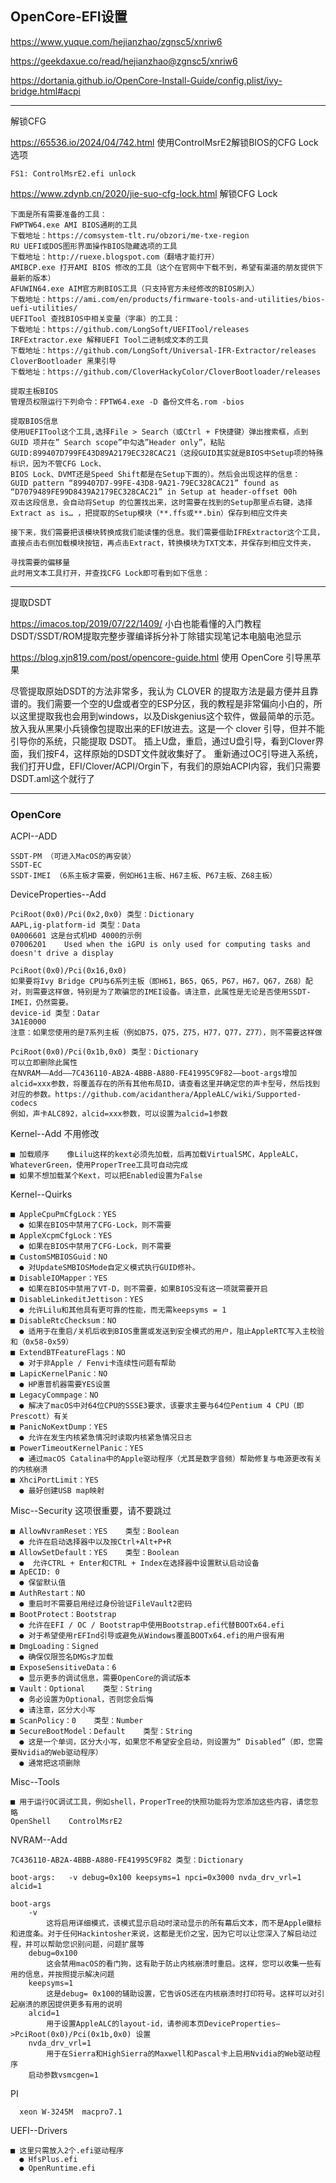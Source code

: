 ## OpenCore-EFI设置

https://www.yuque.com/hejianzhao/zgnsc5/xnriw6

https://geekdaxue.co/read/hejianzhao@zgnsc5/xnriw6
   
https://dortania.github.io/OpenCore-Install-Guide/config.plist/ivy-bridge.html#acpi


------------------------------------------------------------------------------------------

解锁CFG



https://65536.io/2024/04/742.html 使用ControlMsrE2解锁BIOS的CFG Lock选项

    FS1: ControlMsrE2.efi unlock


https://www.zdynb.cn/2020/jie-suo-cfg-lock.html 解锁CFG Lock

    下面是所有需要准备的工具：
    FWPTW64.exe AMI BIOS通刷的工具
    下载地址：https://comsystem-tlt.ru/obzori/me-txe-region
    RU UEFI或DOS图形界面操作BIOS隐藏选项的工具
    下载地址：http://ruexe.blogspot.com（翻墙才能打开）
    AMIBCP.exe 打开AMI BIOS 修改的工具（这个在官网中下载不到，希望有渠道的朋友提供下最新的版本）
    AFUWIN64.exe AIM官方刷BIOS工具（只支持官方未经修改的BIOS刷入）
    下载地址：https://ami.com/en/products/firmware-tools-and-utilities/bios-uefi-utilities/
    UEFITool 查找BIOS中相关变量（字串）的工具：
    下载地址：https://github.com/LongSoft/UEFITool/releases
    IRFExtractor.exe 解释UEFI Tool二进制成文本的工具
    下载地址：https://github.com/LongSoft/Universal-IFR-Extractor/releases
    CloverBootloader 黑果引导
    下载地址：https://github.com/CloverHackyColor/CloverBootloader/releases
    
    提取主板BIOS
    管理员权限运行下列命令：FPTW64.exe -D 备份文件名.rom -bios

    提取BIOS信息
    使用UEFITool这个工具,选择File > Search（或Ctrl + F快捷键）弹出搜索框，点到GUID 项并在” Search scope”中勾选”Header only”，粘贴GUID:899407D799FE43D89A2179EC328CAC21（这段GUID其实就是BIOS中Setup项的特殊标识，因为不管CFG Lock、 
    BIOS Lock、DVMT还是Speed Shift都是在Setup下面的）。然后会出现这样的信息：
    GUID pattern “899407D7-99FE-43D8-9A21-79EC328CAC21” found as “D7079489FE99D8439A2179EC328CAC21” in Setup at header-offset 00h
    双击这段信息，会自动将Setup 的位置找出来，这时需要在找到的Setup那里点右键，选择Extract as is… ，把提取的Setup模块（**.ffs或**.bin）保存到相应文件夹

    接下来，我们需要把该模块转换成我们能读懂的信息。我们需要借助IFRExtractor这个工具，直接点击右侧加载模块按钮，再点击Extract，转换模块为TXT文本，并保存到相应文件夹，
    
    寻找需要的偏移量
    此时用文本工具打开，并查找CFG Lock即可看到如下信息：
    


------------------------------------------------------------------------------------------

提取DSDT

https://imacos.top/2019/07/22/1409/  小白也能看懂的入门教程DSDT/SSDT/ROM提取完整步骤编译拆分补丁除错实现笔记本电脑电池显示

https://blog.xjn819.com/post/opencore-guide.html
使用 OpenCore 引导黑苹果

尽管提取原始DSDT的方法非常多，我认为 CLOVER 的提取方法是最方便并且靠谱的。我们需要一个空的U盘或者空的ESP分区，我的教程是非常偏向小白的，所以这里提取我也会用到windows，以及Diskgenius这个软件，做最简单的示范。
放入我从黑果小兵镜像包提取出来的EFI放进去。这是一个 clover 引导，但并不能引导你的系统，只能提取 DSDT。
插上U盘，重启，通过U盘引导，看到Clover界面，我们按F4，这样原始的DSDT文件就收集好了。
重新通过OC引导进入系统，我们打开U盘，EFI/Clover/ACPI/Orgin下，有我们的原始ACPI内容，我们只需要DSDT.aml这个就行了


------------------------------------------------------------------------------------------

### OpenCore

ACPI--ADD

    SSDT-PM （可进入MacOS的再安装）
    SSDT-EC
    SSDT-IMEI （6系主板才需要，例如H61主板、H67主板、P67主板、Z68主板）




DeviceProperties--Add

    PciRoot(0x0)/Pci(0x2,0x0) 类型：Dictionary
    AAPL,ig-platform-id 类型：Data
    0A006601 这是台式机HD 4000的示例
    07006201 	Used when the iGPU is only used for computing tasks and doesn't drive a display

    PciRoot(0x0)/Pci(0x16,0x0)
    如果要将Ivy Bridge CPU与6系列主板（即H61，B65，Q65，P67，H67，Q67，Z68）配对，则需要这样做，特别是为了欺骗您的IMEI设备。请注意，此属性是无论是否使用SSDT-IMEI，仍然需要。
    device-id 类型：Datar
    3A1E0000
    注意：如果您使用的是7系列主板（例如B75，Q75，Z75，H77，Q77，Z77），则不需要这样做

    PciRoot(0x0)/Pci(0x1b,0x0) 类型：Dictionary
    可以立即删除此属性
    在NVRAM——Add——7C436110-AB2A-4BBB-A880-FE41995C9F82——boot-args增加alcid=xxx参数，将覆盖存在的所有其他布局ID，请查看这里并确定您的声卡型号，然后找到对应的参数。https://github.com/acidanthera/AppleALC/wiki/Supported-codecs
    例如，声卡ALC892，alcid=xxx参数，可以设置为alcid=1参数




 Kernel--Add    不用修改
 
    ■ 加载顺序    像Lilu这样的kext必须先加载，后再加载VirtualSMC，AppleALC，WhateverGreen，使用ProperTree工具可自动完成
    ■ 如果不想加载某个Kext，可以把Enabled设置为False

    
 Kernel--Quirks

    ■ AppleCpuPmCfgLock：YES    
      ● 如果在BIOS中禁用了CFG-Lock，则不需要
    ■ AppleXcpmCfgLock：YES    
      ● 如果在BIOS中禁用了CFG-Lock，则不需要
    ■ CustomSMBIOSGuid：NO    
      ● 对UpdateSMBIOSMode自定义模式执行GUID修补。
    ■ DisableIOMapper：YES    
      ● 如果在BIOS中禁用了VT-D，则不需要，如果BIOS没有这一项就需要开启
    ■ DisableLinkeditJettison：YES   
      ● 允许Lilu和其他具有更可靠的性能，而无需keepsyms = 1
    ■ DisableRtcChecksum：NO    
      ● 适用于在重启/关机后收到BIOS重置或发送到安全模式的用户，阻止AppleRTC写入主校验和（0x58-0x59）
    ■ ExtendBTFeatureFlags：NO
      ● 对于非Apple / Fenvi卡连续性问题有帮助
    ■ LapicKernelPanic：NO    
      ● HP惠普机器需要YES设置
    ■ LegacyCommpage：NO
      ● 解决了macOS中对64位CPU的SSSE3要求，该要求主要与64位Pentium 4 CPU（即Prescott）有关
    ■ PanicNoKextDump：YES
      ● 允许在发生内核紧急情况时读取内核紧急情况日志
    ■ PowerTimeoutKernelPanic：YES
      ● 通过macOS Catalina中的Apple驱动程序（尤其是数字音频）帮助修复与电源更改有关的内核崩溃
    ■ XhciPortLimit：YES
      ● 最好创建USB map映射

  
      

 Misc--Security    这项很重要，请不要跳过
 
    ■ AllowNvramReset：YES    类型：Boolean
      ● 允许在启动选择器中以及按Ctrl+Alt+P+R
    ■ AllowSetDefault：YES    类型：Boolean
      ●  允许CTRL + Enter和CTRL + Index在选择器中设置默认启动设备
    ■ ApECID: 0
      ● 保留默认值
    ■ AuthRestart：NO
      ● 重启时不需要启用经过身份验证FileVault2密码
    ■ BootProtect：Bootstrap
      ● 允许在EFI / OC / Bootstrap中使用Bootstrap.efi代替BOOTx64.efi
      ● 对于希望使用rEFInd引导或避免从Windows覆盖BOOTx64.efi的用户很有用
    ■ DmgLoading：Signed
      ● 确保仅限签名DMGs才加载
    ■ ExposeSensitiveData：6
      ● 显示更多的调试信息，需要OpenCore的调试版本
    ■ Vault：Optional    类型：String
      ● 务必设置为Optional，否则您会后悔
      ● 请注意，区分大小写
    ■ ScanPolicy：0    类型：Number
    ■ SecureBootModel：Default    类型：String
      ● 这是一个单词，区分大小写，如果您不希望安全启动，则设置为“ Disabled”（即，您需要Nvidia的Web驱动程序）
      ● 通常把这项删除


 Misc--Tools
 
    ■ 用于运行OC调试工具，例如shell，ProperTree的快照功能将为您添加这些内容，请您忽略
    OpenShell    ControlMsrE2

NVRAM--Add

    7C436110-AB2A-4BBB-A880-FE41995C9F82 类型：Dictionary

    boot-args:   -v debug=0x100 keepsyms=1 npci=0x3000 nvda_drv_vrl=1  alcid=1

    boot-args
        -v
            这将启用详细模式，该模式显示启动时滚动显示的所有幕后文本，而不是Apple徽标和进度条。对于任何Hackintosher来说，这都是无价之宝，因为它可以让您深入了解启动过程，并可以帮助您识别问题，问题扩展等
        debug=0x100
            这会禁用macOS的看门狗，这有助于防止内核崩溃时重启。这样，您可以收集一些有用的信息，并按照提示解决问题
        keepsyms=1
            这是debug= 0x100的辅助设置，它告诉OS还在内核崩溃时打印符号。这样可以对引起崩溃的原因提供更多有用的说明
        alcid=1
            用于设置AppleALC的layout-id，请参阅本页DeviceProperties—>PciRoot(0x0)/Pci(0x1b,0x0) 设置
        nvda_drv_vrl=1 
            用于在Sierra和HighSierra的Maxwell和Pascal卡上启用Nvidia的Web驱动程序
        启动参数vsmcgen=1

PI

      xeon W-3245M  macpro7.1

UEFI--Drivers

    ■ 这里只需放入2个.efi驱动程序
      ● HfsPlus.efi
      ● OpenRuntime.efi

      
